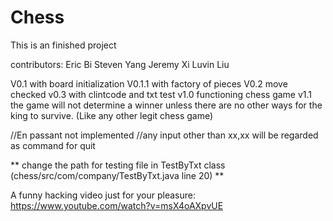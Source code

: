 # Chess
This is an finished project

contributors:
Eric Bi
Steven Yang
Jeremy Xi
Luvin Liu

V0.1 with board initialization
V0.1.1 with factory of pieces
V0.2 move checked
v0.3 with clintcode and txt test
v1.0 functioning chess game
v1.1 the game will not determine a winner unless there are no other ways for the king to survive. (Like any other legit chess game)

//En passant not implemented
//any input other than xx,xx will be regarded as command for quit


**
change the path for testing file in TestByTxt class
(chess/src/com/company/TestByTxt.java line 20) 
**


A funny hacking video just for your pleasure:
https://www.youtube.com/watch?v=msX4oAXpvUE
